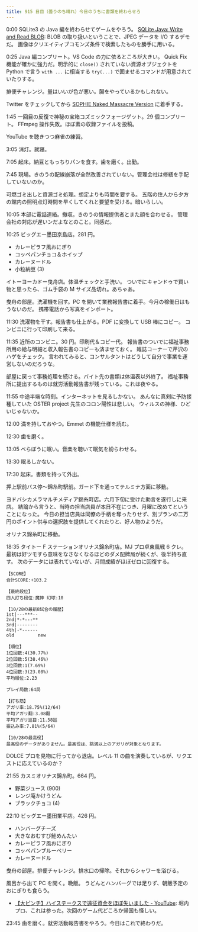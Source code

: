 ```yaml
---
title: 915 日目（曇りのち晴れ）今日のうちに書類を終わらせろ
---
```


0:00 SQLite3 の Java 編を終わらせてゲームをやろう。
[SQLite Java: Write and Read BLOB](https://www.sqlitetutorial.net/sqlite-java/jdbc-read-write-blob/):
BLOB の取り扱いということで、JPEG データを I/O するデモだ。
画像はクリエイティブコモンズ条件で検索したものを勝手に用いる。

0:25 Java 編コンプリート。VS Code の力に依るところが大きい。
Quick Fix 機能が確かに強力だ。明示的に `close()` されていない資源オブジェクトを
Python で言う `with ...` に相当する `try(...)` で囲ませるコマンドが用意されていたりする。

排便チャレンジ。量はいいが色が悪い。腸をやっているかもしれない。

Twitter をチェックしてから [SOPHIE Naked Massacre Version][dtp22b] に着手する。

1:45 一回目の反復で神秘の宝箱コズミックフォージゲット。29 個コンプリート。
FFmpeg 操作失敗。ほぼ素の収録ファイルを投稿。

YouTube を聴きつつ麻雀の練習。

3:05 消灯。就寝。

7:05 起床。納豆ともっちりパンを食す。歯を磨く。出勤。

7:45 現場。きのうの配線崩落が全然改善されていない。管理会社は修繕を手配していないのか。

可燃ゴミ出しと資源ゴミ処理。想定よりも時間を要する。
五階の住人から夕方の館内の照明点灯時間を早くしてくれと要望を受ける。暗いらしい。

10:05 本部に電話連絡。撤収。きのうの情報提供者とまた顔を合わせる。
管理会社の対応が遅いンだよなとのこと。同感だ。

10:25 ビッグエー墨田京島店。281 円。

* カレーピラフ風おにぎり
* コッペパンチョコ＆ホイップ
* カレーヌードル
* 小粒納豆 (3)

イトーヨーカドー曳舟店。体温チェックと手洗い。
ついでにキャンドゥで買い物と思ったら、ゴム手袋の M サイズ品切れ。あちゃあ。

曳舟の部屋。洗濯機を回す。PC を開いて業務報告書に着手。今月の稼働日はもうないのだ。
携帯電話から写真をインポート。

11:30 洗濯物を干す。報告書も仕上がる。PDF に変換して USB 棒にコピー。
コンビニに行って印刷して来る。

11:35 近所のコンビニ。30 円。印刷代＆コピー代。
報告書のついでに福祉事務所用の給与明細と収入報告書のコピーも済ませておく。
雑誌コーナーで芹沢のハゲをチェック。
言われてみると、コンサルタントはどうして自分で事業を運営しないのだろうな。

部屋に戻って事務処理を続ける。バイト先の書類は体温表以外終了。
福祉事務所に提出するものは就労活動報告書が残っている。これは夜やる。

11:55 中途半端な時刻。インターネットを見るしかない。
あんなに真剣に予防接種していた OSTER project 先生のコロン陽性は悲しい。
ウィルスの神様、ひどいじゃないか。

12:00 満を持しておやつ。Emmet の機能仕様を読む。

12:30 歯を磨く。

13:05 べらぼうに眠い。音楽を聴いて眠気を紛らわせる。

13:30 眠るしかない。

17:30 起床。書類を持って外出。

押上駅前バス停～錦糸町駅前。ガード下を通ってテルミナ方面に移動。

ヨドバシカメラマルチメディア錦糸町店。六月下旬に受けた助言を遂行しに来店。
結論から言うと、当時の担当店員が本日不在につき、月曜に改めてということになった。
今日の担当店員は同僚の手柄を奪ったりせず、別プランの二万円のポイント供与の選択肢を提供してくれたりと、好人物のようだ。

オリナス錦糸町に移動。

18:35 タイトー F ステーションオリナス錦糸町店。MJ プロ卓東風戦 6 クレ。
最初は好ツモすら意味をなさなくなるほどのダメ配牌局が続くが、後半持ち直す。
次のデータには表れていないが、月間成績がほぼゼロに回復する。

```text
【SCORE】
合計SCORE:+103.2

【最終段位】
四人打ち段位:魔神 幻球:10

【10/28の最新8試合の履歴】
1st|---***--
2nd|*-*---**
3rd|--------
4th|-*------
old         new

【順位】
1位回数:4(30.77%)
2位回数:5(38.46%)
3位回数:1(7.69%)
4位回数:3(23.08%)
平均順位:2.23

プレイ局数:64局

【打ち筋】
アガリ率:18.75%(12/64)
平均アガリ翻:3.08翻
平均アガリ巡目:11.58巡
振込み率:7.81%(5/64)

【10/28の最高役】
最高役のデータがありません。最高役は、跳満以上のアガリが対象となります。
```

DOLCE プロを見物に行ってから退店。レベル 11 の曲を演奏しているが、リクエストに応えているのか？

21:55 カスミオリナス錦糸町。664 円。

* 野菜ジュース (900)
* レンジ庵かけうどん
* ブラックチョコ (4)

22:10 ビッグエー墨田業平店。426 円。

* ハンバーグチーズ
* 大きなおむすび鮭めんたい
* カレーピラフ風おにぎり
* コッペパンブルーベリー
* カレーヌードル

曳舟の部屋。排便チャレンジ。排水口の掃除。それからシャワーを浴びる。

風呂から出て PC を開く。晩飯。
うどんとハンバーグでは足りず、朝飯予定のおにぎりも食らう。

* [【大ピンチ】ハイステークスで遠征資金をほぼ失いました - YouTube](https://www.youtube.com/watch?v=H20dJ3VaUqg):
  堀内プロ、これは参った。次回のゲーム代どころか帰国も怪しい。

23:45 歯を磨く。就労活動報告書をやろう。今日はこれで終わりだ。

[dtp22b]: https://www.dlsite.com/maniax/work/=/product_id/RJ424807/
